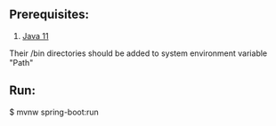 ## Prerequisites:
1. [Java 11](https://www.oracle.com/java/technologies/javase-jdk11-downloads.html)

Their /bin directories should be added to system environment variable "Path"

## Run:
$ mvnw spring-boot:run
